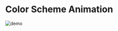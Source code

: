 # Color Scheme Animation

![demo](https://github.com/richardpfannenstiel/ColorSchemeAnimation/assets/57414694/cc6287bc-7b18-4fb6-bbe7-e309ebd4d931)

